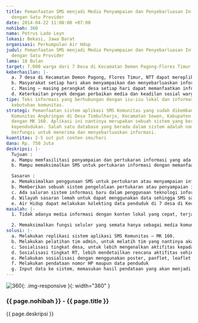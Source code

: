 ```yaml
---
title: Pemanfaatan SMS menjadi Media Penyampaian dan Penyebarluasan Informasi di Daerah
  dengan Satu Provider
date: 2014-04-22 11:08:00 +07:00
nohibah: 360
nama: Petrus Lado Leyn
lokasi: Bekasi, Jawa Barat
organisasi: Perkumpulan Air Hdup
judul: Pemanfaatan SMS menjadi Media Penyampaian dan Penyebarluasan Informasi di Daerah
  dengan Satu Provider
lama: 18 Bulan
target: 7.000 warga dari 7 Desa di Kecamatan Demon Pagong-Flores Timur,NTT.
keberhasilan: |-
  a. 7 desa di Kecamatan Demon Pagong, Flores Timur, NTT dapat mereplikasikan sistem aplikasi SMS Komunitas – MK 160.
  b. Masyarakat setiap hari akan menyampaikan dan menyebarluaskan informasi minimal 2 informasi.
  c. Masing – masing perangkat desa setiap hari dapat memanfaatkan informasi untuk disampaikan kepada warga masyarakat.
  d. Keterkaitan proyek dengan perbaikan media dan keadilan sosial warga masyarakat akan terwujud,warga secara bebas menjadi narasumber atau penyedia informasi. Hal Ini berkaitan dengan keterbukaan informasi publik. Selain itu warga dalam komunitas juga dapat difungsikan sebagai jurnalis yang dapat menyebarkan informasi untuk kebutuhan komunitas.
tipe: Teks informasi yang berhubungan dengan isu-isu lokal dan informasi yang menjadi
  kebutuhan komunitas.
strategi: Pemanfaatan sistem aplikasi SMS Komunitas yang sudah dikembangan oleh Media
  Komunitas Angkringan di Desa Timbulharjo, Kecamatan Sewon, Kabupaten Bantul, DIY
  dengan MK 160. Aplikasi ini nantinya merupakan sebuah sistem yang berisi database
  kependudukan. Salah satu database yang berada dalam sistem adalah nomor HP yang
  berfungsi untuk menerima dan menyebarluaskan informasi.
kuantitas: 2-5 out put conten sms/hari
dana: Rp. 750 Juta
deskripsi: |-
  Tujuan :
  a. Mampu memfasilitasi penyampaian dan pertukaran informasi yang ada di desa yang menjadi dampingan Air Hidup.
  b. Mampu memaksimalkan SMS untuk pertukaran informasi dengan memanfaatkan satu-satunya provider yang ada.

  Sasaran :
  a. Memaksimalkan penggunaan SMS untuk pertukaran atau menyampaian informasi yang lebih lebih bermanfaat untuk masyarakat.
  b. Memberikan sebuah sistem pengelolaan pertukaran atau penyampaian informasi dengan menggunakan teknologi SMS Komunitas.
  c. Ada saluran sistem informasi baru dalam penggunaan teknologi informasi SMS dengan memaksimalkan fungsi provider karena saat ini hanya ada satu provider
  d. Wilayah sasaran lemah untuk dapat menggunakan data sehingga SMS sangat tepat untuk digunakan.
  e. Air Hidup dapat melakukan kolekting data penduduk di 7 desa di Kecamatan Demon Pagong,Flores Timur,NTT beserta nomor telpon warga.
masalah: |-
  1. Tidak adanya media informasi dengan konten lokal yang cepat, terjangkau, dan tepat guna yang mampu memenuhi kebutuhan informasi masyarakat di 7 Desa di Kecamatan Demon Pagong Flores Timur,NTT.

  2. Memaksimalkan fungsi seluler yang semata hanya sebagai media komunikasi antar personal menjadi media tukar menukar informasi dan penyebaran informasi komunitas di 7 Desa di Kecamatan Demon Pagong,Flores Timur,NTT.
solusi: |-
  a. Melakukan replikasi sistem aplikasi SMS Komunitas – MK 160.
  b. Melakukan pelatihan tim admin, untuk melatih tim yang nantinya akan menjadi admin dalam pengelolaan aktifitas.
  c. Sosialisasi tingkat desa, untuk lebih mengenalkan aktifitas kepada warga komunitas.
  d. Sosialisasi tingkat RT, lebih mendetailkan rencana aktifitas sehingga warga secara luas akan lebih tahu dan memahami rencana aktifitas sehingga warga komunitas akan maksimal memanfaatkan aktifitas.
  e. Melakukan sosialisasi dengan menggunakan poster, panflet, leaflet maupun stiker yang ditempel di setiap rumah.
  f. Melakukan pendataan nomor HP maupun data penduduk
  g. Input data ke sistem, memasukan hasil pendataan yang akan menjadi database dalam sistem.
---
```


![360](/static/img/hibahcms/360.png){: .img-responsive }{: width="360" }

### {{ page.nohibah }} - {{ page.title }}

{{ page.deskripsi }}
